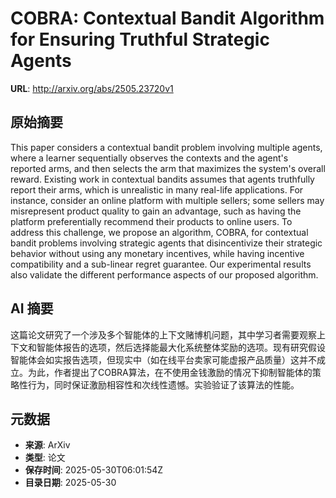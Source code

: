 # COBRA: Contextual Bandit Algorithm for Ensuring Truthful Strategic Agents

**URL**: http://arxiv.org/abs/2505.23720v1

## 原始摘要

This paper considers a contextual bandit problem involving multiple agents,
where a learner sequentially observes the contexts and the agent's reported
arms, and then selects the arm that maximizes the system's overall reward.
Existing work in contextual bandits assumes that agents truthfully report their
arms, which is unrealistic in many real-life applications. For instance,
consider an online platform with multiple sellers; some sellers may
misrepresent product quality to gain an advantage, such as having the platform
preferentially recommend their products to online users. To address this
challenge, we propose an algorithm, COBRA, for contextual bandit problems
involving strategic agents that disincentivize their strategic behavior without
using any monetary incentives, while having incentive compatibility and a
sub-linear regret guarantee. Our experimental results also validate the
different performance aspects of our proposed algorithm.


## AI 摘要

这篇论文研究了一个涉及多个智能体的上下文赌博机问题，其中学习者需要观察上下文和智能体报告的选项，然后选择能最大化系统整体奖励的选项。现有研究假设智能体会如实报告选项，但现实中（如在线平台卖家可能虚报产品质量）这并不成立。为此，作者提出了COBRA算法，在不使用金钱激励的情况下抑制智能体的策略性行为，同时保证激励相容性和次线性遗憾。实验验证了该算法的性能。

## 元数据

- **来源**: ArXiv
- **类型**: 论文
- **保存时间**: 2025-05-30T06:01:54Z
- **目录日期**: 2025-05-30
